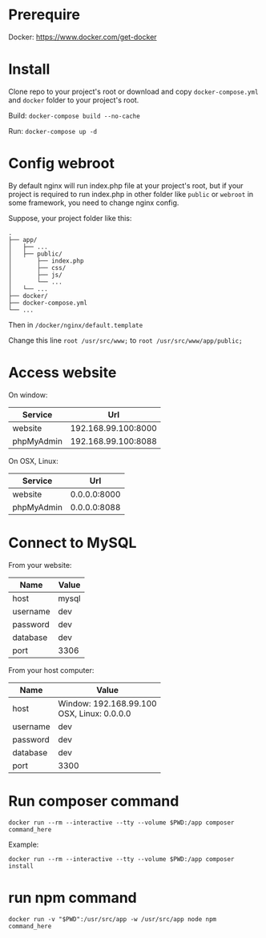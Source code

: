 # Prerequire

Docker: https://www.docker.com/get-docker

# Install

Clone repo to your project's root or download and copy ```docker-compose.yml``` and ```docker``` folder to your project's root.

Build: ```docker-compose build --no-cache```

Run: ```docker-compose up -d```

# Config webroot

By default nginx will run index.php file at your project's root, but if your project is required to run index.php in other folder like ```public``` or ```webroot``` in some framework, you need to change nginx config.

Suppose, your project folder like this:

```
.
├── app/
│   ├── ...
│   ├── public/
│       ├── index.php
│       ├── css/
│       ├── js/
│       └── ...
│   └── ...
├── docker/
├── docker-compose.yml
└── ...
```

Then in ```/docker/nginx/default.template```

Change this line ```root /usr/src/www;``` to ```root /usr/src/www/app/public;```

# Access website

On window:

| Service    | Url                 |
| ---------- | ------------------- |
| website    | 192.168.99.100:8000 |
| phpMyAdmin | 192.168.99.100:8088 |

On OSX, Linux:

| Service    | Url          |
| ---------- | ------------ |
| website    | 0.0.0.0:8000 |
| phpMyAdmin | 0.0.0.0:8088 |

# Connect to MySQL

From your website:

| Name     | Value |
| -------- | ----- |
| host     | mysql |
| username | dev   |
| password | dev   |
| database | dev   |
| port     | 3306  |

From your host computer:

| Name     | Value |
| -------- | ----- |
| host     | Window: 192.168.99.100<br>OSX, Linux: 0.0.0.0 |
| username | dev   |
| password | dev   |
| database | dev   |
| port     | 3300  |

# Run composer command

```
docker run --rm --interactive --tty --volume $PWD:/app composer command_here
```

Example:

```
docker run --rm --interactive --tty --volume $PWD:/app composer install
```

# run npm command

```
docker run -v "$PWD":/usr/src/app -w /usr/src/app node npm command_here
```
